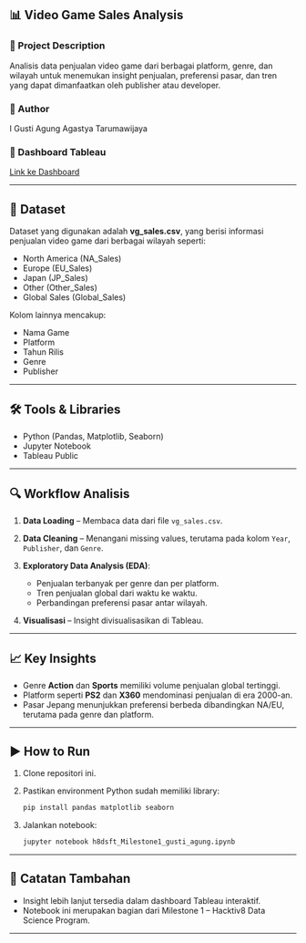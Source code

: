 ## 📊 Video Game Sales Analysis

### 🎯 Project Description

Analisis data penjualan video game dari berbagai platform, genre, dan wilayah untuk menemukan insight penjualan, preferensi pasar, dan tren yang dapat dimanfaatkan oleh publisher atau developer.

### 👤 Author

I Gusti Agung Agastya Tarumawijaya

### 🔗 Dashboard Tableau

[Link ke Dashboard](https://public.tableau.com/app/profile/gusti.agung5677/viz/VideoGameSalesMilestone1/Dashboard1)

---

## 📁 Dataset

Dataset yang digunakan adalah **vg\_sales.csv**, yang berisi informasi penjualan video game dari berbagai wilayah seperti:

* North America (NA\_Sales)
* Europe (EU\_Sales)
* Japan (JP\_Sales)
* Other (Other\_Sales)
* Global Sales (Global\_Sales)

Kolom lainnya mencakup:

* Nama Game
* Platform
* Tahun Rilis
* Genre
* Publisher

---

## 🛠️ Tools & Libraries

* Python (Pandas, Matplotlib, Seaborn)
* Jupyter Notebook
* Tableau Public

---

## 🔍 Workflow Analisis

1. **Data Loading** – Membaca data dari file `vg_sales.csv`.
2. **Data Cleaning** – Menangani missing values, terutama pada kolom `Year`, `Publisher`, dan `Genre`.
3. **Exploratory Data Analysis (EDA)**:

   * Penjualan terbanyak per genre dan per platform.
   * Tren penjualan global dari waktu ke waktu.
   * Perbandingan preferensi pasar antar wilayah.
4. **Visualisasi** – Insight divisualisasikan di Tableau.

---

## 📈 Key Insights

* Genre **Action** dan **Sports** memiliki volume penjualan global tertinggi.
* Platform seperti **PS2** dan **X360** mendominasi penjualan di era 2000-an.
* Pasar Jepang menunjukkan preferensi berbeda dibandingkan NA/EU, terutama pada genre dan platform.

---

## ▶️ How to Run

1. Clone repositori ini.
2. Pastikan environment Python sudah memiliki library:

   ```bash
   pip install pandas matplotlib seaborn
   ```
3. Jalankan notebook:

   ```bash
   jupyter notebook h8dsft_Milestone1_gusti_agung.ipynb
   ```

---

## 📌 Catatan Tambahan

* Insight lebih lanjut tersedia dalam dashboard Tableau interaktif.
* Notebook ini merupakan bagian dari Milestone 1 – Hacktiv8 Data Science Program.

---
